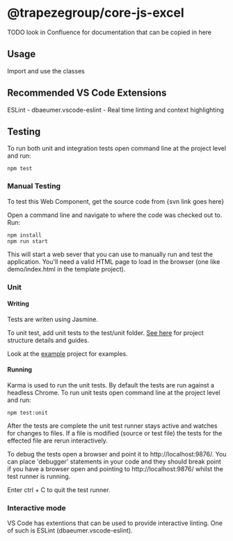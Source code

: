 # @trapezegroup/core-js-excel
TODO look in Confluence for documentation that can be copied in here

## Usage
Import and use the classes

## Recommended VS Code Extensions
ESLint - dbaeumer.vscode-eslint - Real time linting and context highlighting

## Testing

To run both unit and integration tests open command line at the project level and run:

    npm test

### Manual Testing
To test this Web Component, get the source code from {svn link goes here}

Open a command line and navigate to where the code was checked out to.
Run:

    npm install
    npm run start

This will start a web sever that you can use to manually run and test the application. You'll need a valid HTML page to load in the browser (one like demo/index.html in the template project).

### Unit

#### Writing
Tests are writen using Jasmine.

To unit test, add unit tests to the test/unit folder. [See here](https://dev.trapsoft.com/confluence/pages/viewpage.action?spaceKey=CORE3&title=Web+Components+-+Project+Folder+Structure) for project structure details and guides.

Look at the [example](https://svn.trapsoft.com/product/WebUI/CoreWU/trunk/core-wc-template/test/unit) project for examples.

#### Running

Karma is used to run the unit tests. By default the tests are run against a headless Chrome.
To run unit tests open command line at the project level and run:

    npm test:unit

After the tests are complete the unit test runner stays active and watches for changes to files. If a file is modified (source or test file) the tests for the effected file are rerun interactively.

To debug the tests open a browser and point it to http://localhost:9876/. You can place 'debugger' statements in your code and they should break point if you have a browser open and pointing to http://localhost:9876/ whilst the test runner is running.

Enter ctrl + C to quit the test runner.

### Interactive mode

VS Code has extentions that can be used to provide interactive linting. One of such is ESLint (dbaeumer.vscode-eslint).